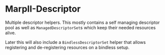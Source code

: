 # MarpII-Descriptor

Multiple descriptor helpers. This mostly contains a self managing descriptor pool as well as `ManagedDescriptorSet`s which keep their needed resources alive.

Later this will also include a `BindlessDescriptorSet` helper that allows registering and de-registering resources on a bindless setup.
